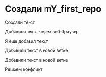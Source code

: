 ﻿# Создали mY_first_repo

Создали текст

Добавили текст через веб-браузер

Я еще добавил текст

Добавили текст в новой ветке

Добавили текст в новой ветке

Решаем конфликт
